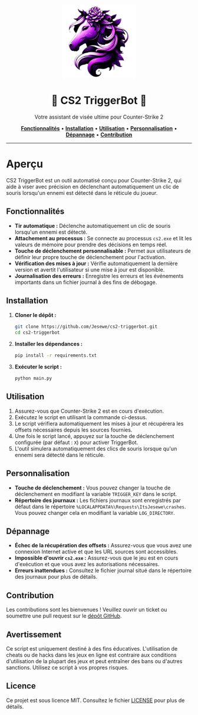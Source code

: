 <div align="center">
   <img src="src/img/icon.png" alt="CS2 TriggerBot" width="200" height="200">
   <h1>🎯 CS2 TriggerBot 🎯</h1>
   <p>Votre assistant de visée ultime pour Counter-Strike 2</p>
   <a href="#fonctionnalités"><strong>Fonctionnalités</strong></a> •
   <a href="#installation"><strong>Installation</strong></a> •
   <a href="#utilisation"><strong>Utilisation</strong></a> •
   <a href="#personnalisation"><strong>Personnalisation</strong></a> •
   <a href="#dépannage"><strong>Dépannage</strong></a> •
   <a href="#contribution"><strong>Contribution</strong></a>
</div>

---

# Aperçu
CS2 TriggerBot est un outil automatisé conçu pour Counter-Strike 2, qui aide à viser avec précision en déclenchant automatiquement un clic de souris lorsqu'un ennemi est détecté dans le réticule du joueur.

## Fonctionnalités
- **Tir automatique :** Déclenche automatiquement un clic de souris lorsqu'un ennemi est détecté.
- **Attachement au processus :** Se connecte au processus `cs2.exe` et lit les valeurs de mémoire pour prendre des décisions en temps réel.
- **Touche de déclenchement personnalisable :** Permet aux utilisateurs de définir leur propre touche de déclenchement pour l'activation.
- **Vérification des mises à jour :** Vérifie automatiquement la dernière version et avertit l'utilisateur si une mise à jour est disponible.
- **Journalisation des erreurs :** Enregistre les erreurs et les événements importants dans un fichier journal à des fins de débogage.

## Installation
1. **Cloner le dépôt :**
   ```bash
   git clone https://github.com/Jesewe/cs2-triggerbot.git
   cd cs2-triggerbot
   ```

2. **Installer les dépendances :**
   ```bash
   pip install -r requirements.txt
   ```

3. **Exécuter le script :**
   ```bash
   python main.py
   ```

## Utilisation
1. Assurez-vous que Counter-Strike 2 est en cours d'exécution.
2. Exécutez le script en utilisant la commande ci-dessus.
3. Le script vérifiera automatiquement les mises à jour et récupérera les offsets nécessaires depuis les sources fournies.
4. Une fois le script lancé, appuyez sur la touche de déclenchement configurée (par défaut : `X`) pour activer TriggerBot.
5. L'outil simulera automatiquement des clics de souris lorsque qu'un ennemi sera détecté dans le réticule.

## Personnalisation
- **Touche de déclenchement :** Vous pouvez changer la touche de déclenchement en modifiant la variable `TRIGGER_KEY` dans le script.
- **Répertoire des journaux :** Les fichiers journaux sont enregistrés par défaut dans le répertoire `%LOCALAPPDATA%\Requests\ItsJesewe\crashes`. Vous pouvez changer cela en modifiant la variable `LOG_DIRECTORY`.

## Dépannage
- **Échec de la récupération des offsets :** Assurez-vous que vous avez une connexion Internet active et que les URL sources sont accessibles.
- **Impossible d'ouvrir `cs2.exe` :** Assurez-vous que le jeu est en cours d'exécution et que vous avez les autorisations nécessaires.
- **Erreurs inattendues :** Consultez le fichier journal situé dans le répertoire des journaux pour plus de détails.

## Contribution
Les contributions sont les bienvenues ! Veuillez ouvrir un ticket ou soumettre une pull request sur le [dépôt GitHub](https://github.com/Jesewe/cs2-triggerbot).

## Avertissement
Ce script est uniquement destiné à des fins éducatives. L'utilisation de cheats ou de hacks dans les jeux en ligne est contraire aux conditions d'utilisation de la plupart des jeux et peut entraîner des bans ou d'autres sanctions. Utilisez ce script à vos propres risques.

## Licence
Ce projet est sous licence MIT. Consultez le fichier [LICENSE](LICENSE) pour plus de détails.